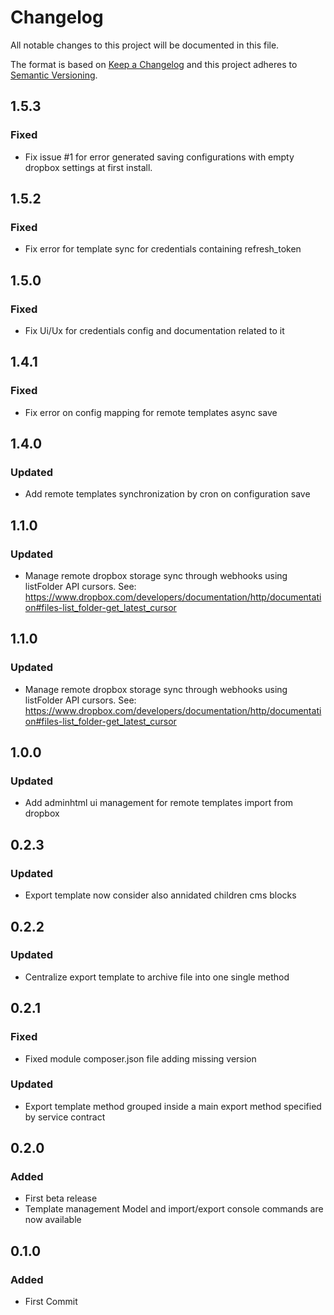 # Changelog
All notable changes to this project will be documented in this file.

The format is based on [Keep a Changelog](http://keepachangelog.com/en/1.0.0/)
and this project adheres to [Semantic Versioning](http://semver.org/spec/v2.0.0.html).

## 1.5.3
### Fixed
- Fix issue #1 for error generated saving configurations with empty dropbox settings at first install.

## 1.5.2
### Fixed
- Fix error for template sync for credentials containing refresh_token 

## 1.5.0
### Fixed
- Fix Ui/Ux for credentials config and documentation related to it

## 1.4.1
### Fixed
- Fix error on config mapping for remote templates async save

## 1.4.0
### Updated
- Add remote templates synchronization by cron on configuration save

## 1.1.0
### Updated
- Manage remote dropbox storage sync through webhooks using listFolder API cursors. See: https://www.dropbox.com/developers/documentation/http/documentation#files-list_folder-get_latest_cursor


## 1.1.0
### Updated
- Manage remote dropbox storage sync through webhooks using listFolder API cursors. See: https://www.dropbox.com/developers/documentation/http/documentation#files-list_folder-get_latest_cursor

## 1.0.0
### Updated
- Add adminhtml ui management for remote templates import from dropbox

## 0.2.3
### Updated
- Export template now consider also annidated children cms blocks

## 0.2.2
### Updated
- Centralize export template to archive file into one single method

## 0.2.1
### Fixed
- Fixed module composer.json file adding missing version
### Updated 
- Export template method grouped inside a main export method specified by service contract

## 0.2.0
### Added
- First beta release
- Template management Model and import/export console commands are now available

## 0.1.0
### Added
- First Commit
